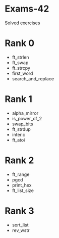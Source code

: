 # Exams-42
Solved exercises

# Rank 0
- ft_strlen
- ft_swap
- ft_strcpy
- first_word
- search_and_replace

# Rank 1
- alpha_mirror
- is_power_of_2
- swap_bits
- ft_strdup
- inter.c
- ft_atoi

# Rank 2
- ft_range
- pgcd
- print_hex
- ft_list_size

# Rank 3
- sort_list
- rev_wstr
